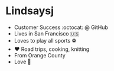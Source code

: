 # Lindsaysj

- Customer Success :octocat: @ GitHub
- Lives in San Francisco :us:
- Loves to play all sports :soccer:
- :heart: Road trips, cooking, knitting
- From Orange County
- Love :dog:
